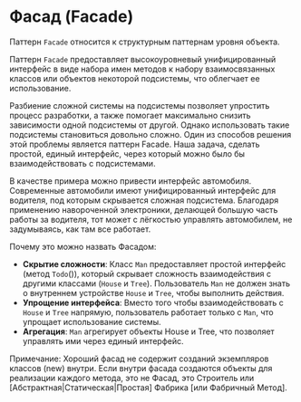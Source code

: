 # Фасад (Facade)

Паттерн `Facade` относится к структурным паттернам уровня объекта.

Паттерн `Facade` предоставляет высокоуровневый унифицированный интерфейс в виде набора имен методов к набору взаимосвязанных классов или объектов некоторой подсистемы, что облегчает ее использование.

Разбиение сложной системы на подсистемы позволяет упростить процесс разработки, а также помогает максимально снизить зависимости одной подсистемы от другой. Однако использовать такие подсистемы становиться довольно сложно. Один из способов решения этой проблемы является паттерн Facade. Наша задача, сделать простой, единый интерфейс, через который можно было бы взаимодействовать с подсистемами.

В качестве примера можно привести интерфейс автомобиля. Современные автомобили имеют унифицированный интерфейс для водителя, под которым скрывается сложная подсистема. Благодаря применению навороченной электроники, делающей большую часть работы за водителя, тот может с лёгкостью управлять автомобилем, не задумываясь, как там все работает.

Почему это можно назвать Фасадом:

- **Скрытие сложности**: Класс `Man` предоставляет простой интерфейс (метод `Todo`()), который скрывает сложность взаимодействия с другими классами (`House` и `Tree`). Пользователь `Man` не должен знать о внутреннем устройстве `House` и `Tree`, чтобы выполнить действия.
- **Упрощение интерфейса**: Вместо того чтобы взаимодействовать с `House` и `Tree` напрямую, пользователь работает только с `Man`, что упрощает использование системы.
- **Агрегация**: `Man` агрегирует объекты House и Tree, что позволяет управлять ими через единый интерфейс.

Примечание: Хороший фасад не содержит созданий экземпляров классов (new) внутри. Если внутри фасада создаются объекты для реализации каждого метода, это не Фасад, это Строитель или [Абстрактная|Статическая|Простая] Фабрика [или Фабричный Метод].
